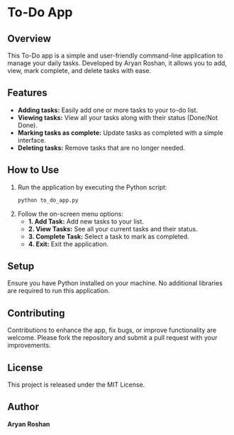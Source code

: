 # To-Do App

## Overview
This To-Do app is a simple and user-friendly command-line application to manage your daily tasks. Developed by Aryan Roshan, it allows you to add, view, mark complete, and delete tasks with ease.

## Features
- **Adding tasks:** Easily add one or more tasks to your to-do list.
- **Viewing tasks:** View all your tasks along with their status (Done/Not Done).
- **Marking tasks as complete:** Update tasks as completed with a simple interface.
- **Deleting tasks:** Remove tasks that are no longer needed.

## How to Use
1. Run the application by executing the Python script:
    ```bash
    python to_do_app.py
    ```
2. Follow the on-screen menu options:
    - **1. Add Task:** Add new tasks to your list.
    - **2. View Tasks:** See all your current tasks and their status.
    - **3. Complete Task:** Select a task to mark as completed.
    - **4. Exit:** Exit the application.

## Setup
Ensure you have Python installed on your machine. No additional libraries are required to run this application.

## Contributing
Contributions to enhance the app, fix bugs, or improve functionality are welcome. Please fork the repository and submit a pull request with your improvements.

## License
This project is released under the MIT License.

## Author
**Aryan Roshan**
